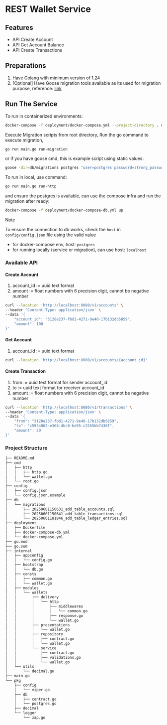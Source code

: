 # REST Wallet Service

## Features
- API Create Account
- API Get Account Balance
- API Create Transactions

## Preparations
1. Have Golang with minimum version of 1.24
2. [Optional] Have Goose migration tools available as its used for migration purpose, reference: [link](https://github.com/pressly/goose)

## Run The Service
To run in containerized environments:
```bash
docker-compose -f deployment/docker-compose.yml --project-directory . up 
```

Execute Migration scripts from root directory, 
Run the go command to execute migration,
```bash
go run main.go run-migration
```

or if you have goose cmd, this is example script using static values:
```bash
goose -dir=db/migrations postgres "user=postgres password=strong_password dbname=wallet_db sslmode=disable" up
```

To run in local, use command: 
```bash
go run main.go run-http
```
and ensure the postgres is available, can use the compose infra and run the migration after ready:
```bash
docker-compose -f deployment/docker-compose-db.yml up
```
> [!NOTE] 
> To ensure the connection to db works, check the `host` in `config/config.json` file using the valid value
> - for docker-compose env, host: `postgres`
> - for running locally (service or migration), can use host: `localhost`

### Available API
#### Create Account
1. account_id := uuid text format
2. amount := float numbers with 6 precision digit, cannot be negative number

```bash
curl --location 'http://localhost:8080/v1/accounts' \
--header 'Content-Type: application/json' \
--data '{
    "account_id": "3128e237-fbd1-4271-9e40-17b132db5859", 
    "amount": 100
}'
```

#### Get Account
1. account_id := uuid text format


```bash
curl --location 'http://localhost:8080/v1/accounts/{account_id}'
```

#### Create Transaction
1. from := uuid text format for sender account_id
2. to := uuid text format for receiver account_id 
3. amount := float numbers with 6 precision digit, cannot be negative number


```bash
curl --location 'http://localhost:8080/v1/transactions' \
--header 'Content-Type: application/json' \
--data '{
    "from": "3128e237-fbd1-4271-9e40-17b132db5859",
    "to": "c5934062-e368-4bc0-be95-c2265bb7430f",
    "amount": 20
}'
```

### Project Structure
```bash
├── README.md
├── cmd
│   ├── http
│   │   ├── http.go
│   │   └── wallet.go
│   └── root.go
├── config
│   ├── config.json
│   └── config.json.example
├── db
│   └── migrations
│       ├── 20250601150631_add_table_accounts.sql
│       ├── 20250601150641_add_table_transactions.sql
│       └── 20250601181846_add_table_ledger_entries.sql
├── deployment
│   ├── Dockerfile
│   ├── docker-compose-db.yml
│   └── docker-compose.yml
├── go.mod
├── go.sum
├── internal
│   ├── appconfig
│   │   └── config.go
│   ├── bootstrap
│   │   └── db.go
│   ├── consts
│   │   ├── common.go
│   │   └── wallet.go
│   ├── modules
│   │   └── wallets
│   │       ├── delivery
│   │       │   └── http
│   │       │       ├── middlewares
│   │       │       │   └── common.go
│   │       │       ├── response.go
│   │       │       └── wallet.go
│   │       ├── presentations
│   │       │   └── wallet.go
│   │       ├── repository
│   │       │   ├── contract.go
│   │       │   └── wallet.go
│   │       └── service
│   │           ├── contract.go
│   │           ├── validations.go
│   │           └── wallet.go
│   └── utils
│       └── decimal.go
├── main.go
└── pkg
    ├── config
    │   └── viper.go
    ├── db
    │   ├── contract.go
    │   └── postgres.go
    ├── decimal
    └── logger
        └── zap.go
```

